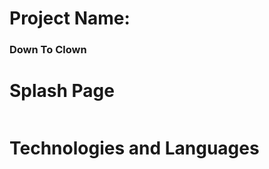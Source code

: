 <div>
  <h1> Project Name:</h1>
  <h3>Down To Clown</h3>
</div>

<div>
  <h1>Splash Page</h1>
  <img src='https://user-images.githubusercontent.com/100809078/197366904-8a3c3b91-dba3-49a6-aca8-59fe1ea3cc6a.png' alt=''/>
</div>

<div>
<h1>Technologies and Languages</h1>
<div>
<img src='https://img.shields.io/badge/HTML-239120?style=for-the-badge&logo=html5&logoColor=white' alt='' />
<img src='https://img.shields.io/badge/React-20232A?style=for-the-badge&logo=react&logoColor=61DAFB' alt=''/>
<img src='https://img.shields.io/badge/Redux-593D88?style=for-the-badge&logo=redux&logoColor=white' alt=''/>
<img src='https://img.shields.io/badge/JavaScript-F7DF1E?style=for-the-badge&logo=javascript&logoColor=black' alt=''/>
<img src='https://img.shields.io/badge/CSS-239120?&style=for-the-badge&logo=css3&logoColor=white' alt=''/>
<img src='https://img.shields.io/badge/SQLite-07405E?style=for-the-badge&logo=sqlite&logoColor=white' alt=''/>
<img src='https://img.shields.io/badge/Heroku-430098?style=for-the-badge&logo=heroku&logoColor=white' alt=''/>
<img src='https://img.shields.io/badge/PostgreSQL-316192?style=for-the-badge&logo=postgresql&logoColor=white' alt />
<img src='https://img.shields.io/badge/Express.js-404D59?style=for-the-badge' alt=''/>
</div>
</div>
